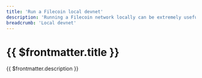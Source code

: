 ```yaml
---
title: 'Run a Filecoin local devnet'
description: 'Running a Filecoin network locally can be extremely useful for developers willing to build and test their applications on top of Filecoin and other ecosystem tools. This page provides guidance on different methods to run Filecoin locally.'
breadcrumb: 'Local devnet'
---
```


# {{ $frontmatter.title }}

{{ $frontmatter.description }}
